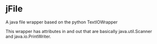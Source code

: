# jFile
A java file wrapper based on the python TextIOWrapper

This wrapper has attributes in and out that are basically java.util.Scanner and java.io.PrintWriter.
